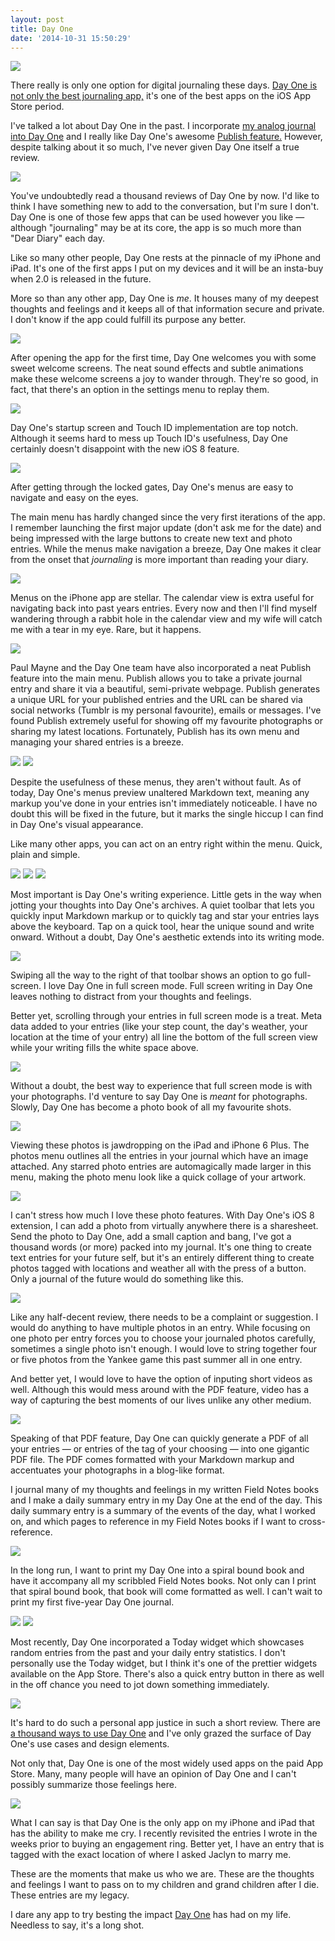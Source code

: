 ```yaml
---
layout: post
title: Day One
date: '2014-10-31 15:50:29'
---
```


![](/media/images/2014/10/PA291210.jpg)

There really is only one option for digital journaling these days. [Day One is not only the best journaling app,](https://itunes.apple.com/ca/app/day-one-journal-notes-diary/id421706526?mt=8&uo=4&at=1l3v5At) it's one of the best apps on the iOS App Store period.

I've talked a lot about Day One in the past. I incorporate [my analog journal into Day One](http://www.thenewsprint.co/2014/03/01/the-hybrid-journal/) and I really like Day One's awesome [Publish feature.](http://www.thenewsprint.co/2014/01/16/publish-by-day-one/) However, despite talking about it so much, I've never given Day One itself a true review. 

![](/media/images/2014/10/PA291239.jpg)

You've undoubtedly read a thousand reviews of Day One by now. I'd like to think I have something new to add to the conversation, but I'm sure I don't. Day One is one of those few apps that can be used however you like — although "journaling" may be at its core, the app is so much more than "Dear Diary" each day.

Like so many other people, Day One rests at the pinnacle of my iPhone and iPad. It's one of the first apps I put on my devices and it will be an insta-buy when 2.0 is released in the future. 

More so than any other app, Day One is *me*. It houses many of my deepest thoughts and feelings and it keeps all of that information secure and private. I don't know if the app could fulfill its purpose any better.

![](/media/images/2014/10/Day-One-Welcome-Screens.jpg)

After opening the app for the first time, Day One welcomes you with some sweet welcome screens. The neat sound effects and subtle animations make these welcome screens a joy to wander through. They're so good, in fact, that there's an option in the settings menu to replay them.

![](/media/images/2014/10/Day-One-Startup-and-Touch-ID-Screens.jpg)

Day One's startup screen and Touch ID implementation are top notch. Although it seems hard to mess up Touch ID's usefulness, Day One certainly doesn't disappoint with the new iOS 8 feature. 

![](/media/images/2014/10/Day-One-Settings-Menu-1.jpg)

After getting through the locked gates, Day One's menus are easy to navigate and easy on the eyes. 

The main menu has hardly changed since the very first iterations of the app. I remember launching the first major update (don't ask me for the date) and being impressed with the large buttons to create new text and photo entries. While the menus make navigation a breeze, Day One makes it clear from the onset that *journaling* is more important than reading your diary.

![](/media/images/2014/10/Day-One-List-and-Calendar-Views.jpg)

Menus on the iPhone app are stellar. The calendar view is extra useful for navigating back into past years entries. Every now and then I'll find myself wandering through a rabbit hole in the calendar view and my wife will catch me with a tear in my eye. Rare, but it happens.

![](/media/images/2014/10/Day-One-iPad-Entry-View.jpg)

Paul Mayne and the Day One team have also incorporated a neat Publish feature into the main menu. Publish allows you to take a private journal entry and share it via a beautiful, semi-private webpage. Publish generates a unique URL for your published entries and the URL can be shared via social networks (Tumblr is my personal favourite), emails or messages. I've found Publish extremely useful for showing off my favourite photographs or sharing my latest locations. Fortunately, Publish has its own menu and managing your shared entries is a breeze.

![](/media/images/2014/10/PA291247.jpg)
![](/media/images/2014/10/Day-One-Main-View-Screen.jpg)

Despite the usefulness of these menus, they aren't without fault. As of today, Day One's menus preview unaltered Markdown text, meaning any markup you've done in your entries isn't immediately noticeable. I have no doubt this will be fixed in the future, but it marks the single hiccup I can find in Day One's visual appearance.

Like many other apps, you can act on an entry right within the menu. Quick, plain and simple. 

![](/media/images/2014/10/Day-One-Entry-Editor-1.jpg)
![](/media/images/2014/10/Day-One-iPad-Editing-Menu.jpg)
![](/media/images/2014/10/Day-One-iPad-Editing-with-Markdown.jpg)

Most important is Day One's writing experience. Little gets in the way when jotting your thoughts into Day One's archives. A quiet toolbar that lets you quickly input Markdown markup or to quickly tag and star your entries lays above the keyboard. Tap on a quick tool, hear the unique sound and write onward. Without a doubt, Day One's aesthetic extends into its writing mode.

![](/media/images/2014/10/Day-One-Full-Screen-Writing.jpg)

Swiping all the way to the right of that toolbar shows an option to go full-screen. I love Day One in full screen mode. Full screen writing in Day One leaves nothing to distract from your thoughts and feelings.

Better yet, scrolling through your entries in full screen mode is a treat. Meta data added to your entries (like your step count, the day's weather, your location at the time of your entry) all line the bottom of the full screen view while your writing fills the white space above. 

![](/media/images/2014/10/Day-One-Photography-Screenshots-1.jpg)

Without a doubt, the best way to experience that full screen mode is with your photographs. I'd venture to say Day One is *meant* for photographs. Slowly, Day One has become a photo book of all my favourite shots. 

![](/media/images/2014/10/PA291220.jpg)

Viewing these photos is jawdropping on the iPad and iPhone 6 Plus. The photos menu outlines all the entries in your journal which have an image attached. Any starred photo entries are automagically made larger in this menu, making the photo menu look like a quick collage of your artwork.

![](/media/images/2014/10/Day-One-iPad-Photos-Menu.jpg)

I can't stress how much I love these photo features. With Day One's iOS 8 extension, I can add a photo from virtually anywhere there is a sharesheet. Send the photo to Day One, add a small caption and bang, I've got a thousand words (or more) packed into my journal. It's one thing to create text entries for your future self, but it's an entirely different thing to create photos tagged with locations and weather all with the press of a button. Only a journal of the future would do something like this.

![](/media/images/2014/10/PA291255.jpg)

Like any half-decent review, there needs to be a complaint or suggestion. I would do anything to have multiple photos in an entry. While focusing on one photo per entry forces you to choose your journaled photos carefully, sometimes a single photo isn't enough. I would love to string together four or five photos from the Yankee game this past summer all in one entry. 

And better yet, I would love to have the option of inputing short videos as well. Although this would mess around with the PDF feature, video has a way of capturing the best moments of our lives unlike any other medium.

![](/media/images/2014/10/Day-One-Export-Features.jpg)

Speaking of that PDF feature, Day One can quickly generate a PDF of all your entries — or entries of the tag of your choosing — into one gigantic PDF file. The PDF comes formatted with your Markdown markup and accentuates your photographs in a blog-like format. 

I journal many of my thoughts and feelings in my written Field Notes books and I make a daily summary entry in my Day One at the end of the day. This daily summary entry is a summary of the events of the day, what I worked on, and which pages to reference in my Field Notes books if I want to cross-reference. 

![](/media/images/2014/10/PA291230.jpg)

In the long run, I want to print my Day One into a spiral bound book and have it accompany all my scribbled Field Notes books. Not only can I print that spiral bound book, that book will come formatted as well. I can't wait to print my first five-year Day One journal.  

![](/media/images/2014/10/Day-One-iPad-Today-Widget.jpg)
![](/media/images/2014/10/Day-One-Today-Widget.jpg)

Most recently, Day One incorporated a Today widget which showcases random entries from the past and your daily entry statistics. I don't personally use the Today widget, but I think it's one of the prettier widgets available on the App Store. There's also a quick entry button in there as well in the off chance you need to jot down something immediately.

![](/media/images/2014/10/PA291224.jpg)

It's hard to do such a personal app justice in such a short review. There are [a thousand ways to use Day One](http://dayoneapp.com/guide/uses/) and I've only grazed the surface of Day One's use cases and design elements. 

Not only that, Day One is one of the most widely used apps on the paid App Store. Many, many people will have an opinion of Day One and I can't possibly summarize those feelings here.

![](/media/images/2014/10/PA291267.jpg)

What I can say is that Day One is the only app on my iPhone and iPad that has the ability to make me cry. I recently revisited the entries I wrote in the weeks prior to buying an engagement ring. Better yet, I have an entry that is tagged with the exact location of where I asked Jaclyn to marry me.

These are the moments that make us who we are. These are the thoughts and feelings I want to pass on to my children and grand children after I die. These entries are my legacy.

I dare any app to try besting the impact [Day One](https://itunes.apple.com/ca/app/day-one-journal-notes-diary/id421706526?mt=8&uo=4&at=1l3v5At) has had on my life. Needless to say, it's a long shot.
